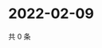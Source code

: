 # 2022-02-09

共 0 条

<!-- BEGIN WEIBO -->
<!-- 最后更新时间 Wed Feb 09 2022 01:16:16 GMT+0800 (China Standard Time) -->

<!-- END WEIBO -->
